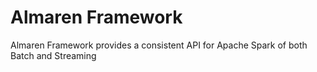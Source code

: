 # Almaren Framework

Almaren Framework provides a consistent API for Apache Spark of both Batch and Streaming
